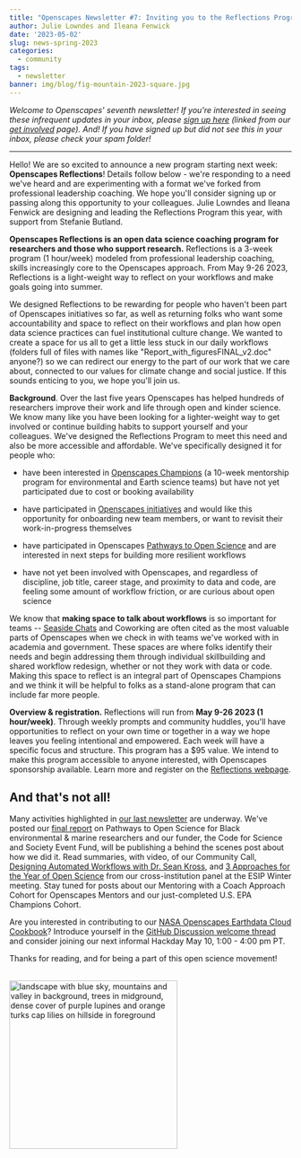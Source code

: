 ```yaml
---
title: "Openscapes Newsletter #7: Inviting you to the Reflections Program"
author: Julie Lowndes and Ileana Fenwick
date: '2023-05-02'
slug: news-spring-2023
categories:
  - community
tags:
  - newsletter
banner: img/blog/fig-mountain-2023-square.jpg
---
```


*Welcome to Openscapes' seventh newsletter! If you're interested in seeing these infrequent updates in your inbox, please [sign up here](https://docs.google.com/forms/d/e/1FAIpQLSdgVXRp3V-w94GPWkR31RUfyBl37EphdQSlCOcnyeNlf8OLWw/viewform) (linked from our [get involved](https://openscapes.org/contact) page). And! If you have signed up but did not see this in your inbox, please check your spam folder!*

------------------------------------------------------------------------

Hello! We are so excited to announce a new program starting next week: **Openscapes Reflections**! Details follow below - we're responding to a need we've heard and are experimenting with a format we've forked from professional leadership coaching. We hope you'll consider signing up or passing along this opportunity to your colleagues. Julie Lowndes and Ileana Fenwick are designing and leading the Reflections Program this year, with support from Stefanie Butland.

**Openscapes Reflections is an open data science coaching program for researchers and those who support research.** Reflections is a 3-week program (1 hour/week) modeled from professional leadership coaching, skills increasingly core to the Openscapes approach. From May 9-26 2023, Reflections is a light-weight way to reflect on your workflows and make goals going into summer.

We designed Reflections to be rewarding for people who haven't been part of Openscapes initiatives so far, as well as returning folks who want some accountability and space to reflect on their workflows and plan how open data science practices can fuel institutional culture change. We wanted to create a space for us all to get a little less stuck in our daily workflows (folders full of files with names like "Report_with_figuresFINAL_v2.doc" anyone?) so we can redirect our energy to the part of our work that we care about, connected to our values for climate change and social justice. If this sounds enticing to you, we hope you'll join us.

**Background**. Over the last five years Openscapes has helped hundreds of researchers improve their work and life through open and kinder science. We know many like you have been looking for a lighter-weight way to get involved or continue building habits to support yourself and your colleagues. We've designed the Reflections Program to meet this need and also be more accessible and affordable. We've specifically designed it for people who:

-   have been interested in [Openscapes Champions](https://openscapes.org/champions) (a 10-week mentorship program for environmental and Earth science teams) but have not yet participated due to cost or booking availability 

-   have participated in [Openscapes initiatives](https://www.openscapes.org/initiatives/) and would like this opportunity for onboarding new team members, or want to revisit their work-in-progress themselves

-   have participated in Openscapes [Pathways to Open Science](https://openscapes.github.io/pathways-to-open-science/) and are interested in next steps for building more resilient workflows

-   have not yet been involved with Openscapes, and regardless of discipline, job title, career stage, and proximity to data and code, are feeling some amount of workflow friction, or are curious about open science

We know that **making space to talk about workflows** is so important for teams -- [Seaside Chats](https://openscapes.github.io/supercharge-research/) and Coworking are often cited as the most valuable parts of Openscapes when we check in with teams we've worked with in academia and government. These spaces are where folks identify their needs and begin addressing them through individual skillbuilding and shared workflow redesign, whether or not they work with data or code. Making this space to reflect is an integral part of Openscapes Champions and we think it will be helpful to folks as a stand-alone program that can include far more people.

**Overview & registration.** Reflections will run from **May 9-26 2023 (1 hour/week)**. Through weekly prompts and community huddles, you'll have opportunities to reflect on your own time or together in a way we hope leaves you feeling intentional and empowered. Each week will have a specific focus and structure. This program has a $95 value. We intend to make this program accessible to anyone interested, with Openscapes sponsorship available. Learn more and register on the [Reflections webpage](https://openscapes.github.io/booklet).

## And that's not all!

Many activities highlighted in [our last newsletter](https://www.openscapes.org/blog/2023/02/21/news-february-2023/) are underway. We've posted our [final report](https://openscapes.org/blog/2023/04/26/pathways-report/) on Pathways to Open Science for Black environmental & marine researchers and our funder, the Code for Science and Society Event Fund, will be publishing a behind the scenes post about how we did it. Read summaries, with video, of our Community Call, [Designing Automated Workflows with Dr. Sean Kross,](https://www.openscapes.org/blog/2023/04/06/kyber/) and [3 Approaches for the Year of Open Science](https://www.openscapes.org/blog/2023/03/16/esip-winter-2023/) from our cross-institution panel at the ESIP Winter meeting. Stay tuned for posts about our Mentoring with a Coach Approach Cohort for Openscapes Mentors and our just-completed U.S. EPA Champions Cohort.

Are you interested in contributing to our [NASA Openscapes Earthdata Cloud Cookbook](https://nasa-openscapes.github.io/earthdata-cloud-cookbook/)? Introduce yourself in the [GitHub Discussion welcome thread](https://github.com/NASA-Openscapes/earthdata-cloud-cookbook/discussions/192) and consider joining our next informal Hackday May 10, 1:00 - 4:00 pm PT.

Thanks for reading, and for being a part of this open science movement!

<br> <img src="/img/blog/fig-mountain-2023-square.jpg" width="300px" alt="landscape with blue sky, mountains and valley in background, trees in midground, dense cover of purple lupines and orange turks cap lilies on hillside in foreground"> <br>
